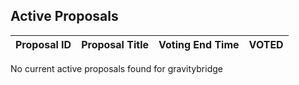 ## Active Proposals

| Proposal ID | Proposal Title | Voting End Time | VOTED |
|-------------|----------------|-----------------|-------|
 
No current active proposals found for gravitybridge
